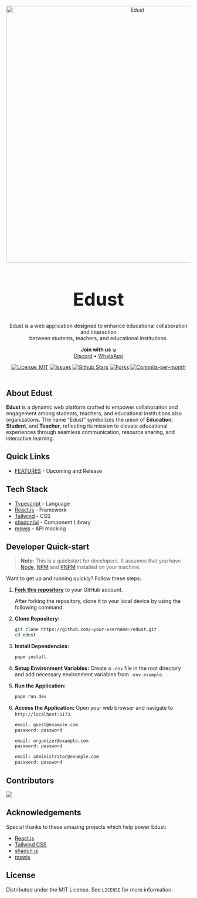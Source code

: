 <p align="center"><img width="700" src="https://res.cloudinary.com/dbaa3pxau/image/upload/v1725846914/logo_lvcnbc.jpg" alt="Edust"></p>

<h1 align="center" style="font-size: 50px; font-weight: bold">Edust</h1>
<p align="center">Edust is a web application designed to enhance educational collaboration and interaction<br/>between students, teachers, and educational institutions.</p>

<p align="center"><strong>Join with us ↘<br/></strong> 
<a href="https://discord.gg/vnhqmn9mdj">Discord</a>
•
<a href="https://chat.whatsapp.com/Eh0Olh74EVP9zVhN8G7RkW">WhatsApp</a>
</p>

<p align="center">
    <a href="#"><img src="https://img.shields.io/badge/License-MIT-yellow.svg" alt="License: MIT"></a>
    <a href="#"><img src="https://img.shields.io/github/issues/edust-org/edust" alt="Issues"></a>
   <a href="#"><img src="https://img.shields.io/github/stars/edust-org/edust" alt="Github Stars"></a>
   <a href="#"><img src="https://img.shields.io/github/forks/edust-org/edust" alt="Forks"></a>
   <a href="#"><img src="https://img.shields.io/github/commit-activity/m/edust-org/edust" alt="Commits-per-month"></a>
</p>

<h2 style="margin-top: 50px">About Edust</h2>

**Edust** is a dynamic web platform crafted to empower collaboration and engagement among students, teachers, and educational institutions also organizations. The name "Edust" symbolizes the union of **Education**, **Student**, and **Teacher**, reflecting its mission to elevate educational experiences through seamless communication, resource sharing, and interactive learning.

## Quick Links

- [FEATURES](docs/FEATURES.md) - Upcoming and Release

## Tech Stack

- [Typescript](https://www.typescriptlang.org/) - Language
- [React.js](https://react.dev/) - Framework
- [Tailwind](https://tailwindcss.com/) - CSS
- [shadcn/ui](https://ui.shadcn.com/) - Component Library
- [mswjs](https://mswjs.io/) - API mocking

## Developer Quick-start

> **Note**: This is a quickstart for developers. It assumes that you have [Node](https://nodejs.org/en/download/package-manager), [NPM](https://www.npmjs.com/) and [PNPM](https://pnpm.io/installation#using-npm) installed on your machine.

Want to get up and running quickly? Follow these steps:

1. **[Fork this repository](https://docs.github.com/en/pull-requests/collaborating-with-pull-requests/working-with-forks/about-forks)** to your GitHub account.

   After forking the repository, clone it to your local device by using the following command:

2. **Clone Repository:**

   ```bash
   git clone https://github.com/<your-username>/edust.git
   cd edust
   ```

3. **Install Dependencies:**

   ```bash
   pnpm install
   ```

4. **Setup Environment Variables:**
   Create a `.env` file in the root directory and add necessary environment variables from `.env.example`.

5. **Run the Application:**

   ```bash
   pnpm run dev
   ```

6. **Access the Application:**
   Open your web browser and navigate to `http://localhost:5173`.

   ```txt
   email: guest@example.com
   password: password

   email: organizer@example.com
   password: password

   email: administrator@example.com
   password: password
   ```

## Contributors

<a href="https://github.com/edust-org/edust/graphs/contributors">
  <img src="https://contrib.rocks/image?repo=edust-org/edust" />
</a>

## Acknowledgements

Special thanks to these amazing projects which help power Edust:

- [React.js](https://react.dev/)
- [Tailwind CSS](https://tailwindcss.com/)
- [shadcn ui](https://ui.shadcn.com/)
- [mswjs](https://mswjs.io/)

## License

Distributed under the MIT License. See `LICENSE` for more information.
